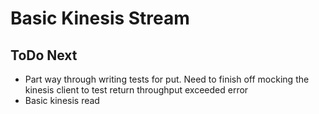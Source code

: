 # Basic Kinesis Stream

## ToDo Next

- Part way through writing tests for put. Need to finish off mocking the kinesis client to test return throughput exceeded error
- Basic kinesis read